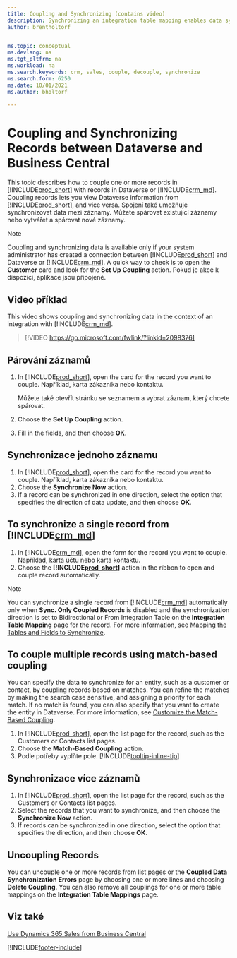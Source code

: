 ```yaml
---
title: Coupling and Synchronizing (contains video)
description: Synchronizing an integration table mapping enables data syncing in all records in a table in Business Central and Dynamics 365 Sales table that are coupled.
author: brentholtorf


ms.topic: conceptual
ms.devlang: na
ms.tgt_pltfrm: na
ms.workload: na
ms.search.keywords: crm, sales, couple, decouple, synchronize
ms.search.form: 6250
ms.date: 10/01/2021
ms.author: bholtorf

---
```


# Coupling and Synchronizing Records between Dataverse and Business Central

This topic describes how to couple one or more records in [!INCLUDE[prod_short](includes/prod_short.md)] with records in Dataverse or [!INCLUDE[crm_md](includes/crm_md.md)]. Coupling records lets you view Dataverse information from [!INCLUDE[prod_short](includes/prod_short.md)], and vice versa. Spojení také umožňuje synchronizovat data mezi záznamy. Můžete spárovat existující záznamy nebo vytvářet a spárovat nové záznamy.

> [!Note]
> Coupling and synchronizing data is available only if your system administrator has created a connection between [!INCLUDE[prod_short](includes/prod_short.md)] and Dataverse or [!INCLUDE[crm_md](includes/crm_md.md)]. A quick way to check is to open the **Customer** card and look for the **Set Up Coupling** action. Pokud je akce k dispozici, aplikace jsou připojené.

## Video příklad
This video shows coupling and synchronizing data in the context of an integration with [!INCLUDE[crm_md](includes/crm_md.md)].

> [!VIDEO https://go.microsoft.com/fwlink/?linkid=2098376]

## Párování záznamů
1. In [!INCLUDE[prod_short](includes/prod_short.md)], open the card for the record you want to couple. Například, karta zákazníka nebo kontaktu.

   Můžete také otevřít stránku se seznamem a vybrat záznam, který chcete spárovat.

2. Choose the **Set Up Coupling** action.
3. Fill in the fields, and then choose **OK**.

## Synchronizace jednoho záznamu
1. In [!INCLUDE[prod_short](includes/prod_short.md)], open the card for the record you want to couple. Například, karta zákazníka nebo kontaktu.
2. Choose the **Synchronize Now** action.
3. If a record can be synchronized in one direction, select the option that specifies the direction of data update, and then choose **OK**.

## To synchronize a single record from [!INCLUDE[crm_md](includes/crm_md.md)]
1. In [!INCLUDE[crm_md](includes/crm_md.md)], open the form for the record you want to couple. Například, karta účtu nebo karta kontaktu.
2. Choose the **[!INCLUDE[prod_short](includes/prod_short.md)]** action in the ribbon to open and couple record automatically.

> [!Note]
> You can synchronize a single record from [!INCLUDE[crm_md](includes/crm_md.md)] automatically only when **Sync. Only Coupled Records** is disabled and the synchronization direction is set to Bidirectional or From Integration Table on the **Integration Table Mapping** page for the record. For more information, see [Mapping the Tables and Fields to Synchronize](admin-how-to-modify-table-mappings-for-synchronization.md#creating-new-records).

## To couple multiple records using match-based coupling

You can specify the data to synchronize for an entity, such as a customer or contact, by coupling records based on matches. You can refine the matches by making the search case sensitive, and assigning a priority for each match. If no match is found, you can also specify that you want to create the entity in Dataverse. For more information, see [Customize the Match-Based Coupling](admin-how-to-set-up-a-dynamics-crm-connection.md#customize-the-match-based-coupling).

1. In [!INCLUDE[prod_short](includes/prod_short.md)], open the list page for the record, such as the Customers or Contacts list pages.
2. Choose the **Match-Based Coupling** action.
3. Podle potřeby vyplňte pole. [!INCLUDE[tooltip-inline-tip](includes/tooltip-inline-tip_md.md)]

## Synchronizace více záznamů
1. In [!INCLUDE[prod_short](includes/prod_short.md)], open the list page for the record, such as the Customers or Contacts list pages.
2. Select the records that you want to synchronize, and then choose the **Synchronize Now** action.
3. If records can be synchronized in one direction, select the option that specifies the direction, and then choose **OK**.

## Uncoupling Records
You can uncouple one or more records from list pages or the **Coupled Data Synchronization Errors** page by choosing one or more lines and choosing **Delete Coupling**. You can also remove all couplings for one or more table mappings on the **Integration Table Mappings** page.

## Viz také
[Use Dynamics 365 Sales from Business Central](marketing-integrate-dynamicscrm.md)


[!INCLUDE[footer-include](includes/footer-banner.md)]